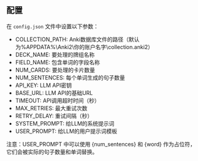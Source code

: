 ## 配置

在 `config.json` 文件中设置以下参数：

- COLLECTION_PATH: Anki数据库文件的路径（默认为%APPDATA%\Anki2\你的账户名字\collection.anki2）
- DECK_NAME: 要处理的牌组名称
- FIELD_NAME: 包含单词的字段名称
- NUM_CARDS: 要处理的卡片数量
- NUM_SENTENCES: 每个单词生成的句子数量
- API_KEY: LLM API密钥
- BASE_URL: LLM API的基础URL
- TIMEOUT: API调用超时时间（秒）
- MAX_RETRIES: 最大重试次数
- RETRY_DELAY: 重试间隔（秒）
- SYSTEM_PROMPT: 给LLM的系统提示词
- USER_PROMPT: 给LLM的用户提示词模板

注意：USER_PROMPT 中可以使用 {num_sentences} 和 {word} 作为占位符，它们会被实际的句子数量和单词替换。
